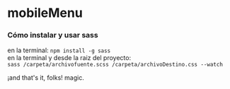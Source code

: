 # mobileMenu

### Cómo instalar y usar sass <br/>
en la terminal: `npm install -g sass` <br/>
en la terminal y desde la raiz del proyecto: <br/>
`sass /carpeta/archivofuente.scss /carpeta/archivoDestino.css --watch` <br/>

¡and that's it, folks! magic.
